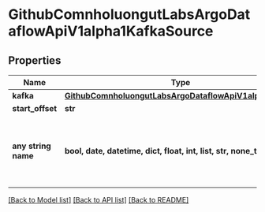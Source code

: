 # GithubComnholuongutLabsArgoDataflowApiV1alpha1KafkaSource


## Properties
Name | Type | Description | Notes
------------ | ------------- | ------------- | -------------
**kafka** | [**GithubComnholuongutLabsArgoDataflowApiV1alpha1Kafka**](GithubComnholuongutLabsArgoDataflowApiV1alpha1Kafka.md) |  | [optional] 
**start_offset** | **str** |  | [optional] 
**any string name** | **bool, date, datetime, dict, float, int, list, str, none_type** | any string name can be used but the value must be the correct type | [optional]

[[Back to Model list]](../README.md#documentation-for-models) [[Back to API list]](../README.md#documentation-for-api-endpoints) [[Back to README]](../README.md)


